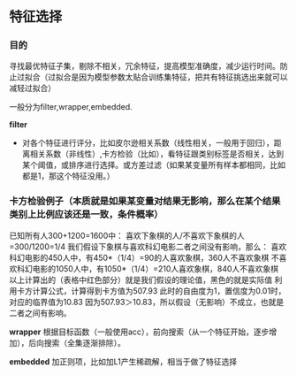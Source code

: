 # `特征选择`

### 目的 

寻找最优特征子集，剔除不相关，冗余特征，提高模型准确度，减少运行时间。防止过拟合（过拟合是因为模型参数太贴合训练集特征，把共有特征挑选出来就可以减轻过拟合）

一般分为filter,wrapper,embedded.

**filter** 

* 对各个特征进行评分，比如皮尔逊相关系数（线性相关，一般用于回归），距离相关系数（非线性）,卡方检验（比如），看特征跟类别标签是否相关，达到某个阈值，或排序进行选择。或方差过滤（如果某变量所有样本都相同，比如都是1，那这个特征没用。）

### 卡方检验例子（本质就是如果某变量对结果无影响，那么在某个结果类别上比例应该还是一致，条件概率）
已知所有人300+1200=1600中：
喜欢下象棋的人/不喜欢下象棋的人=300/1200=1/4
我们假设下象棋与喜欢科幻电影二者之间没有影响，那么：
喜欢科幻电影的450人中，有450*（1/4）=90的人喜欢象棋，360人不喜欢象棋
不喜欢科幻电影的1050人中，有1050*（1/4）=210人喜欢象棋，840人不喜欢象棋
以上计算出的（表格中红色部分）就是我们假设的理论值，黑色的就是实际值
利用卡方计算公式，计算得到卡方值为507.93
此时的自由度为1，置信度为0.01时，对应的临界值为10.83
因为507.93＞10.83，所以假设（无影响）不成立，也就是二者之间有影响。

**wrapper** 根据目标函数（一般使用acc），前向搜索（从一个特征开始，逐步增加），后向搜索（全集逐渐排除）。

**embedded** 加正则项，比如加L1产生稀疏解，相当于做了特征选择
